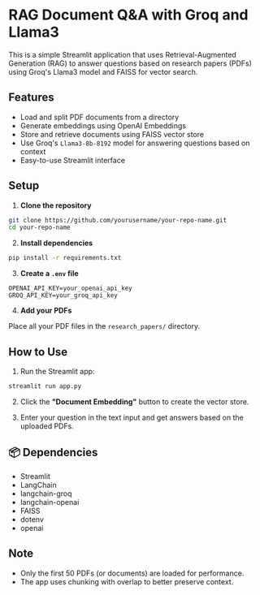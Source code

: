 # RAG Document Q\&A with Groq and Llama3

This is a simple Streamlit application that uses Retrieval-Augmented Generation (RAG) to answer questions based on research papers (PDFs) using Groq's Llama3 model and FAISS for vector search.

## Features

* Load and split PDF documents from a directory
* Generate embeddings using OpenAI Embeddings
* Store and retrieve documents using FAISS vector store
* Use Groq's `Llama3-8b-8192` model for answering questions based on context
* Easy-to-use Streamlit interface

##  Setup

1. **Clone the repository**

```bash
git clone https://github.com/yourusername/your-repo-name.git
cd your-repo-name
```

2. **Install dependencies**

```bash
pip install -r requirements.txt
```

3. **Create a `.env` file**

```env
OPENAI_API_KEY=your_openai_api_key
GROQ_API_KEY=your_groq_api_key
```

4. **Add your PDFs**

Place all your PDF files in the `research_papers/` directory.

## How to Use

1. Run the Streamlit app:

```cmd
streamlit run app.py
```

2. Click the **"Document Embedding"** button to create the vector store.

3. Enter your question in the text input and get answers based on the uploaded PDFs.

## 📦 Dependencies

* Streamlit
* LangChain
* langchain-groq
* langchain-openai
* FAISS
* dotenv
* openai

## Note

* Only the first 50 PDFs (or documents) are loaded for performance.
* The app uses chunking with overlap to better preserve context.
